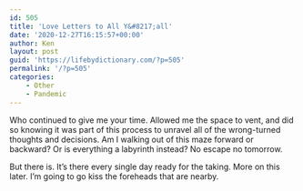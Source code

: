 ```yaml
---
id: 505
title: 'Love Letters to All Y&#8217;all'
date: '2020-12-27T16:15:57+00:00'
author: Ken
layout: post
guid: 'https://lifebydictionary.com/?p=505'
permalink: '/?p=505'
categories:
    - Other
    - Pandemic
---
```


Who continued to give me your time. Allowed me the space to vent, and did so knowing it was part of this process to unravel all of the wrong-turned thoughts and decisions. Am I walking out of this maze forward or backward? Or is everything a labyrinth instead? No escape no tomorrow.

But there is. It’s there every single day ready for the taking. More on this later. I’m going to go kiss the foreheads that are nearby.
